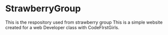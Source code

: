 # StrawberryGroup
This is the respository used from strawberry group
This is a simple website created for a web Developer class with CodeFIrstGirls. 
